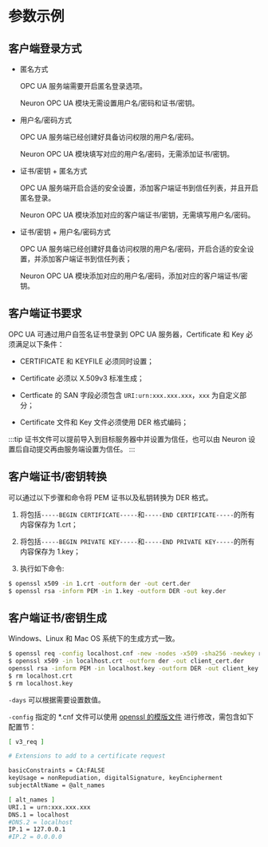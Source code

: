 # 参数示例

## 客户端登录方式

* 匿名方式
    
    OPC UA 服务端需要开启匿名登录选项。

    Neuron OPC UA 模块无需设置用户名/密码和证书/密钥。

* 用户名/密码方式 

    OPC UA 服务端已经创建好具备访问权限的用户名/密码。

    Neuron OPC UA 模块填写对应的用户名/密码，无需添加证书/密钥。

* 证书/密钥 + 匿名方式

    OPC UA 服务端开启合适的安全设置，添加客户端证书到信任列表，并且开启匿名登录。

    Neuron OPC UA 模块添加对应的客户端证书/密钥，无需填写用户名/密码。

* 证书/密钥 + 用户名/密码方式

    OPC UA 服务端已经创建好具备访问权限的用户名/密码，开启合适的安全设置，并添加客户端证书到信任列表；

    Neuron OPC UA 模块添加对应的用户名/密码，添加对应的客户端证书/密钥。

## 客户端证书要求

OPC UA 可通过用户自签名证书登录到 OPC UA 服务器，Certificate 和 Key 必须满足以下条件：

* CERTIFICATE 和 KEYFILE 必须同时设置；

* Certificate 必须以 X.509v3 标准生成；

* Certficate 的 SAN 字段必须包含 `URI:urn:xxx.xxx.xxx`，`xxx` 为自定义部分；

* Certificate 文件和 Key 文件必须使用 DER 格式编码；

:::tip
证书文件可以提前导入到目标服务器中并设置为信任，也可以由 Neuron 设置后自动提交再由服务端设置为信任。
:::

## 客户端证书/密钥转换

可以通过以下步骤和命令将 PEM 证书以及私钥转换为 DER 格式。

1. 将包括`-----BEGIN CERTIFICATE-----`和`-----END CERTIFICATE-----`的所有内容保存为 1.crt；</br>

2. 将包括`-----BEGIN PRIVATE KEY-----`和`-----END PRIVATE KEY-----`的所有内容保存为 1.key；</br>

3. 执行如下命令:

```sh
$ openssl x509 -in 1.crt -outform der -out cert.der   
$ openssl rsa -inform PEM -in 1.key -outform DER -out key.der
```

## 客户端证书/密钥生成

Windows、Linux 和 Mac OS 系统下的生成方式一致。

```sh
$ openssl req -config localhost.cnf -new -nodes -x509 -sha256 -newkey rsa:2048 -keyout localhost.key -days 365 -subj "/C=DE/O=neuron/CN=NeuronClient@localhost" -out localhost.crt
$ openssl x509 -in localhost.crt -outform der -out client_cert.der
openssl rsa -inform PEM -in localhost.key -outform DER -out client_key.der
$ rm localhost.crt
$ rm localhost.key
```

`-days` 可以根据需要设置数值。

`-config` 指定的 *.cnf 文件可以使用 [openssl 的模版文件](https://github.com/openssl/openssl/blob/master/apps/openssl.cnf) 进行修改，需包含如下配置节：

```sh
[ v3_req ]

# Extensions to add to a certificate request

basicConstraints = CA:FALSE
keyUsage = nonRepudiation, digitalSignature, keyEncipherment
subjectAltName = @alt_names

[ alt_names ]
URI.1 = urn:xxx.xxx.xxx
DNS.1 = localhost
#DNS.2 = localhost
IP.1 = 127.0.0.1
#IP.2 = 0.0.0.0
```

